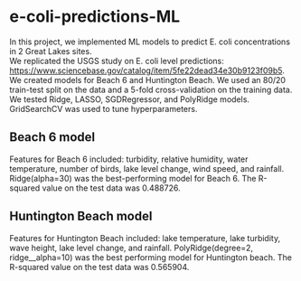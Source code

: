 # e-coli-predictions-ML

In this project, we implemented ML models to predict E. coli concentrations in 2 Great Lakes sites.<br/>
We replicated the USGS study on E. coli level predictions: https://www.sciencebase.gov/catalog/item/5fe22dead34e30b9123f09b5. We created models for Beach 6 and Huntington Beach. We used an 80/20 train-test split on the data and a 5-fold cross-validation on the training data. We tested Ridge, LASSO, SGDRegressor, and PolyRidge models. GridSearchCV was used to tune hyperparameters.

## Beach 6 model
Features for Beach 6 included: turbidity, relative humidity, water temperature, number of birds, lake level change, wind speed, and rainfall.
Ridge(alpha=30) was the best-performing model for Beach 6. The R-squared value on the test data was 0.488726.

## Huntington Beach model
Features for Huntington Beach included: lake temperature, lake turbidity, wave height, lake level change, and rainfall.
PolyRidge(degree=2, ridge__alpha=10) was the best performing model for Huntington beach. The R-squared value on the test data was 0.565904.
